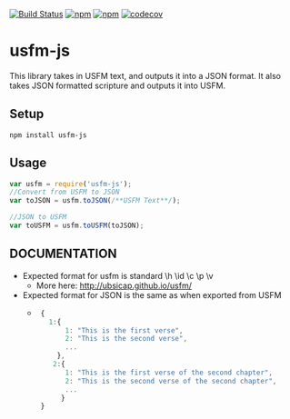 [![Build Status](https://api.travis-ci.org/translationCoreApps/usfm-js.svg?branch=master)](https://travis-ci.org/translationCoreApps/usfm-js) 
[![npm](https://img.shields.io/npm/dt/usfm-js.svg)](https://www.npmjs.com/package/usfm-js)
[![npm](https://img.shields.io/npm/v/usfm-js.svg)](https://www.npmjs.com/package/usfm-js)
[![codecov](https://codecov.io/gh/translationCoreApps/usfm-js/branch/master/graph/badge.svg)](https://codecov.io/gh/translationCoreApps/usfm-js)

# usfm-js
This library takes in USFM text, and outputs it into a JSON format.
It also takes JSON formatted scripture and outputs it into USFM.
## Setup
`npm install usfm-js`

## Usage
```js
var usfm = require('usfm-js');
//Convert from USFM to JSON
var toJSON = usfm.toJSON(/**USFM Text**/);

//JSON to USFM
var toUSFM = usfm.toUSFM(toJSON);
```

## DOCUMENTATION
 - Expected format for usfm is standard \h \id \c \p \v
   - More here: http://ubsicap.github.io/usfm/
 - Expected format for JSON is the same as when exported from USFM
   - ```js
      {
        1:{
            1: "This is the first verse",
            2: "This is the second verse",
            ...
          },
         2:{
            1: "This is the first verse of the second chapter",
            2: "This is the second verse of the second chapter",
            ...
           }
      }
      ```
